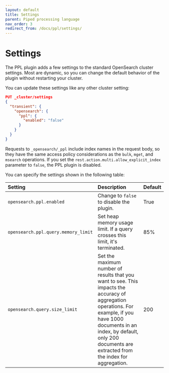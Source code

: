 ```yaml
---
layout: default
title: Settings
parent: Piped processing language
nav_order: 3
redirect_from: /docs/ppl/settings/
---
```


# Settings

The PPL plugin adds a few settings to the standard OpenSearch cluster settings. Most are dynamic, so you can change the default behavior of the plugin without restarting your cluster.

You can update these settings like any other cluster setting:

```json
PUT _cluster/settings
{
  "transient": {
    "opensearch": {
      "ppl": {
        "enabled": "false"
      }
    }
  }
}
```

Requests to `_opensearch/_ppl` include index names in the request body, so they have the same access policy considerations as the `bulk`, `mget`, and `msearch` operations. If you set the `rest.action.multi.allow_explicit_index` parameter to `false`, the PPL plugin is disabled.

You can specify the settings shown in the following table:

Setting | Description | Default
:--- | :--- | :---
`opensearch.ppl.enabled` | Change to `false` to disable the plugin. | True
`opensearch.ppl.query.memory_limit` | Set heap memory usage limit. If a query crosses this limit, it's terminated. | 85%
`opensearch.query.size_limit` | Set the maximum number of results that you want to see. This impacts the accuracy of aggregation operations. For example, if you have 1000 documents in an index, by default, only 200 documents are extracted from the index for aggregation. | 200
